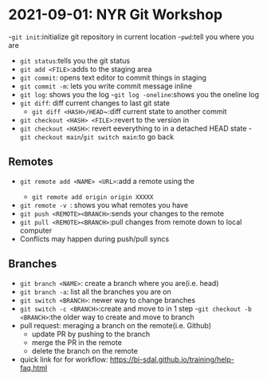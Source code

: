 
# 2021-09-01: NYR Git Workshop
-`git init`:initialize git repository in current location
	-`pwd`:tell you where you are
- `git status`:tells you the git status
- `git add <FILE>`:adds <FILE> to the staging area
- `git commit`: opens text editor to commit things in staging
- `git commit -m`: lets you write commit message inline
- `git log`: shows you the log
	-`git log -oneline`:shows you the oneline log
- `git diff`: diff current changes to last git state
	- `git diff <HASH>/HEAD`~<NUM>:diff current state to another commit 
- `git checkout <HASH> <FILE>`:revert <FILE> to the version in <HASH>
- `git checkout <HASH>`: revert eeverything to <HASH> in a detached HEAD state
	-`git checkout main`/`git switch main`:to go back
## Remotes

- `git remote add <NAME> <URL>`:add a remote <NAME> using the <URL>
	- `git remote add origin origin XXXXX`
- `git remote -v `: shows you what remotes you have
- `git push <REMOTE><BRANCH>`:sends your changes to the remote
- `git pull <REMOTE><BRANCH>`:pull changes from remote down to local computer <BRANCH>
- Conflicts may happen during push/pull syncs

## Branches
- `git branch <NAME>`: create a branch where you are(i.e. head)
- `git branch -a`: list all the branches you are on
- `git switch <BRANCH>`: newer way to change branches
- `git switch -c <BRANCH>`:create and move to <branch> in 1 step
	-`git checkout -b <BRANCH>`:the older way to create and move to branch
- pull request: meraging a branch on the remote(i.e. Github)
	- update PR by pushing to the branch
	- merge the PR in the remote
	- delete the branch on the remote
- quick link for for workflow: https://bi-sdal.github.io/training/help-faq.html
